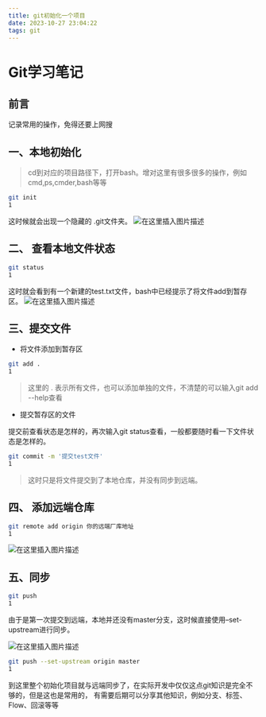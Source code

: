 ```yaml
---
title: git初始化一个项目
date: 2023-10-27 23:04:22
tags: git
---
```


# Git学习笔记

## 前言

记录常用的操作，免得还要上网搜

<!--more-->

## 一、本地初始化

> cd到对应的项目路径下，打开bash。增对这里有很多很多的操作，例如cmd,ps,cmder,bash等等

```bash
git init
1
```

这时候就会出现一个隐藏的 .git文件夹。
![在这里插入图片描述](https://img-blog.csdnimg.cn/20200301192753335.png)

## 二、 查看本地文件状态

```bash
git status
1
```

这时就会看到有一个新建的test.txt文件，bash中已经提示了将文件add到暂存区。
![在这里插入图片描述](https://img-blog.csdnimg.cn/2020030119301745.png?x-oss-process=image/watermark,type_ZmFuZ3poZW5naGVpdGk,shadow_10,text_aHR0cHM6Ly9ibG9nLmNzZG4ubmV0L3hobF9qYW1lcw==,size_16,color_FFFFFF,t_70)

## 三、提交文件

- 将文件添加到暂存区

```bash
git add .
1
```

> 这里的 . 表示所有文件，也可以添加单独的文件，不清楚的可以输入git add --help查看

- 提交暂存区的文件

提交前查看状态是怎样的，再次输入git status查看，一般都要随时看一下文件状态是怎样的。

```bash
git commit -m '提交test文件'
1
```

> 这时只是将文件提交到了本地仓库，并没有同步到远端。

## 四、 添加远端仓库

```bash
git remote add origin 你的远端厂库地址
1
```

![在这里插入图片描述](https://img-blog.csdnimg.cn/20200301193932484.png)

## 五、同步

```bash
git push
1
```

由于是第一次提交到远端，本地并还没有master分支，这时候直接使用–set-upstream进行同步。

![在这里插入图片描述](https://img-blog.csdnimg.cn/20200301194040537.png)

```bash
git push --set-upstream origin master
1
```

到这里整个初始化项目就与远端同步了，在实际开发中仅仅这点git知识是完全不够的，但是这也是常用的，
有需要后期可以分享其他知识，例如分支、标签、Flow、回滚等等

